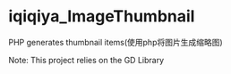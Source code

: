﻿# iqiqiya_ImageThumbnailPHP generates thumbnail items(使用php将图片生成缩略图)Note: This project relies on the GD Library